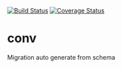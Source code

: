 [![Build Status](https://travis-ci.org/howyi/conv.svg?branch=master)](https://travis-ci.org/howyi/conv)
[![Coverage Status](https://coveralls.io/repos/github/howyi/conv/badge.svg?branch=master)](https://coveralls.io/github/howyi/conv?branch=master)
# conv
Migration auto generate from schema
